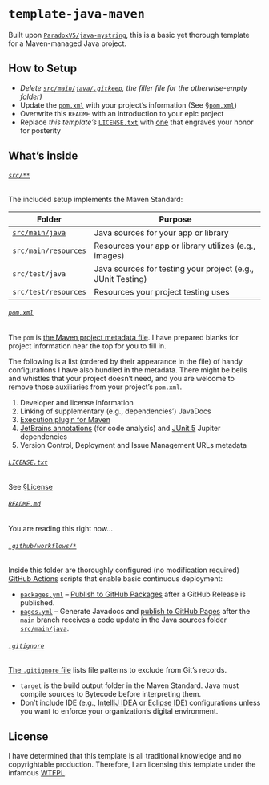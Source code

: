 # `template-java-maven`

Built upon [`ParadoxV5/java-mystring`](https://github.com/ParadoxV5/java-mystring),
this is a basic yet thorough template for a Maven-managed Java project.


## How to Setup

* _Delete [`src/main/java/.gitkeep`](src/main/java/.gitkeep), the filler file for the otherwise-empty folder)_
* Update the [`pom.xml`](pom.xml) with your project’s information (See [§`pom.xml`](#pomxml))
* Overwrite this `README` with an introduction to your epic project
* Replace *this template’s* [`LICENSE.txt`](LICENSE.txt) with
  [one](https://choosealicense.com/) that engraves your honor for posterity


## What’s inside

###### [`src/**`](src/)
The included setup implements the Maven Standard:

| Folder                           | Purpose                                                     |
|----------------------------------|-------------------------------------------------------------|
| [`src/main/java`](src/main/java) | Java sources for your app or library                        |
| `src/main/resources`             | Resources your app or library utilizes (e.g., images)       |
| `src/test/java`                  | Java sources for testing your project (e.g., JUnit Testing) |
| `src/test/resources`             | Resources your project testing uses                         |

###### [`pom.xml`](pom.xml)
The `pom` is [the Maven project metadata file](https://maven.apache.org/pom.html).
I have prepared blanks for project information near the top for you to fill in.

The following is a list (ordered by their appearance in the file) of handy
configurations I have also bundled in the metadata.
There might be bells and whistles that your project doesn’t need,
and you are welcome to remove those auxiliaries from your project’s `pom.xml`.

1. Developer and license information
2. Linking of supplementary (e.g., dependencies’) JavaDocs
3. [Execution plugin for Maven](https://www.mojohaus.org/exec-maven-plugin/)
4. [JetBrains annotations](https://github.com/JetBrains/java-annotations) (for code analysis)
   and [JUnit 5](https://junit.org/junit5/) Jupiter dependencies
5. Version Control, Deployment and Issue Management URLs metadata

###### [`LICENSE.txt`](LICENSE.txt)
See [§License](#License)

###### [`README.md`](README.md)
You are reading this right now…

###### [`.github/workflows/*`](.github/workflows)
Inside this folder are thoroughly configured (no modification required)
[GitHub Actions](https://github.com/features/actions) scripts that enable basic continuous deployment:

* [`packages.yml`](.github/workflows/packages.yml) –
  [Publish to GitHub Packages](https://docs.github.com/en/actions/publishing-packages/publishing-java-packages-with-maven#publishing-packages-to-github-packages)
  after a GitHub Release is published.
* [`pages.yml`](.github/workflows/pages.yml) – Generate Javadocs and
  [publish to GitHub Pages](https://github.blog/changelog/2022-07-27-github-pages-custom-github-actions-workflows-beta/)
  after the `main` branch receives a code update in the Java sources folder [`src/main/java`](src/main/java).

###### [`.gitignore`](.gitignore)
[The `.gitignore` file](https://git-scm.com/docs/gitignore) lists file patterns to exclude from Git’s records.

* `target` is the build output folder in the Maven Standard.
  Java must compile sources to Bytecode before interpreting them.
* Don’t include IDE (e.g., [IntelliJ IDEA](https://www.jetbrains.com/idea/) or
  [Eclipse IDE](https://www.eclipse.org/ide/)) configurations
  unless you want to enforce your organization’s digital environment.


## License

I have determined that this template is all traditional knowledge and no copyrightable production.
Therefore, I am licensing this template under the infamous [WTFPL](http://www.wtfpl.net/).
